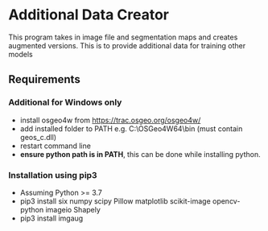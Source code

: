 # Additional Data Creator
 
This program takes in image file and segmentation maps and creates augmented versions. This is to provide additional data for training other models

## Requirements

### Additional for Windows only
- install osgeo4w from https://trac.osgeo.org/osgeo4w/
- add installed folder to PATH e.g. C:\OSGeo4W64\bin (must contain geos_c.dll)
- restart command line
- **ensure python path is in PATH**, this can be done while installing python.

### Installation using pip3
- Assuming Python  >= 3.7
- pip3 install six numpy scipy Pillow matplotlib scikit-image opencv-python imageio Shapely
- pip3 install imgaug

